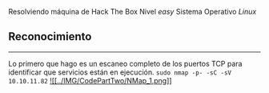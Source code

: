 Resolviendo máquina de Hack The Box 
Nivel *easy*
Sistema Operativo *Linux*

## Reconocimiento
-----------------------------------
Lo primero que hago es un escaneo completo de los puertos TCP para identificar que servicios están en ejecución.
```sudo nmap -p- -sC -sV 10.10.11.82```	
[![[../IMG/CodePartTwo/NMap_1.png]]](https://github.com/jose75213/writeups/blob/main/IMG/CodePartTwo/NMap_1.png)
